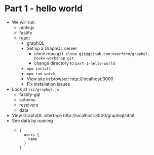 # Part 1 - hello world
- We will run:
  - node.js
  - fastify
  - react
      - graphQL
    - Set up a GraphQL server
      - clone repo
      `git clone git@github.com:nearform/graphql-hooks-workshop.git`
      - change directory to `part-1-hello-world`
    - `npm install`
    - `npm run watch`
    - View site in browser: http://localhost:3000
    - Fix installation issues
- Look at `src/graphql.js`
  - fastify-gql
  - schema
  - resolvers
  - data
- View GraphiQL interface http://localhost:3000/graphiql.html
- See data by running
  - ```
    {
      users {
        name
      }
    }
    ```
